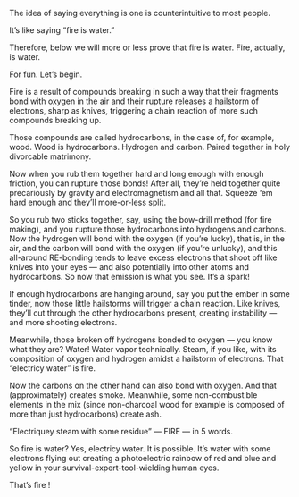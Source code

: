 The idea of saying everything is one is counterintuitive to most people.

It’s like saying “fire is water.”

Therefore, below we will more or less prove that fire is water. Fire, actually, is water.

For fun. Let’s begin.

Fire is a result of compounds breaking in such a way that their fragments bond with oxygen in the air and their rupture releases a hailstorm of electrons, sharp as knives, triggering a chain reaction of more such compounds breaking up.

Those compounds are called hydrocarbons, in the case of, for example, wood. Wood is hydrocarbons. Hydrogen and carbon. Paired together in holy divorcable matrimony.

Now when you rub them together hard and long enough with enough friction, you can rupture those bonds! After all, they’re held together quite precariously by gravity and electromagnetism and all that. Squeeze ‘em hard enough and they’ll more-or-less split.

So you rub two sticks together, say, using the bow-drill method (for fire making), and you rupture those hydrocarbons into hydrogens and carbons. Now the hydrogen will bond with the oxygen (if you’re lucky), that is, in the air, and the carbon will bond with the oxygen (if you’re unlucky), and this all-around RE-bonding tends to leave excess electrons that shoot off like knives into your eyes — and also potentially into other atoms and hydrocarbons. So now that emission is what you see. It’s a spark!

If enough hydrocarbons are hanging around, say you put the ember in some tinder, now those little hailstorms will trigger a chain reaction. Like knives, they’ll cut through the other hydrocarbons present, creating instability — and more shooting electrons. 

Meanwhile, those broken off hydrogens bonded to oxygen — you know what they are? Water! Water vapor technically. Steam, if you like, with its composition of oxygen and hydrogen amidst a hailstorm of electrons. That “electricy water” is fire. 

Now the carbons on the other hand can also bond with oxygen. And that (approximately) creates smoke. Meanwhile, some non-combustible elements in the mix (since non-charcoal wood for example is composed of more than just hydrocarbons) create ash. 

“Electriquey steam with some residue” — FIRE — in 5 words.

So fire is water? Yes, electricy water. It is possible. It’s water with some electrons flying out creating a photoelectric rainbow of red and blue and yellow in your survival-expert-tool-wielding human eyes.

That’s fire !
